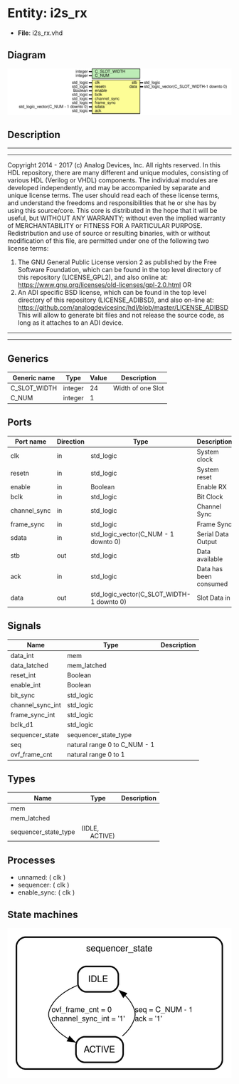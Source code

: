 # Entity: i2s_rx

- **File**: i2s_rx.vhd
## Diagram

![Diagram](i2s_rx.svg "Diagram")
## Description

***************************************************************************
***************************************************************************
Copyright 2014 - 2017 (c) Analog Devices, Inc. All rights reserved.
In this HDL repository, there are many different and unique modules, consisting
of various HDL (Verilog or VHDL) components. The individual modules are
developed independently, and may be accompanied by separate and unique license
terms.
The user should read each of these license terms, and understand the
freedoms and responsibilities that he or she has by using this source/core.
This core is distributed in the hope that it will be useful, but WITHOUT ANY
WARRANTY; without even the implied warranty of MERCHANTABILITY or FITNESS FOR
A PARTICULAR PURPOSE.
Redistribution and use of source or resulting binaries, with or without modification
of this file, are permitted under one of the following two license terms:
  1. The GNU General Public License version 2 as published by the
     Free Software Foundation, which can be found in the top level directory
     of this repository (LICENSE_GPL2), and also online at:
     <https://www.gnu.org/licenses/old-licenses/gpl-2.0.html>
OR
  2. An ADI specific BSD license, which can be found in the top level directory
     of this repository (LICENSE_ADIBSD), and also on-line at:
     https://github.com/analogdevicesinc/hdl/blob/master/LICENSE_ADIBSD
     This will allow to generate bit files and not release the source code,
     as long as it attaches to an ADI device.
***************************************************************************
***************************************************************************
## Generics

| Generic name | Type    | Value | Description       |
| ------------ | ------- | ----- | ----------------- |
| C_SLOT_WIDTH | integer | 24    | Width of one Slot |
| C_NUM        | integer | 1     |                   |
## Ports

| Port name    | Direction | Type                                      | Description            |
| ------------ | --------- | ----------------------------------------- | ---------------------- |
| clk          | in        | std_logic                                 | System clock           |
| resetn       | in        | std_logic                                 | System reset           |
| enable       | in        | Boolean                                   | Enable RX              |
| bclk         | in        | std_logic                                 | Bit Clock              |
| channel_sync | in        | std_logic                                 | Channel Sync           |
| frame_sync   | in        | std_logic                                 | Frame Sync             |
| sdata        | in        | std_logic_vector(C_NUM - 1 downto 0)      | Serial Data Output     |
| stb          | out       | std_logic                                 | Data available         |
| ack          | in        | std_logic                                 | Data has been consumed |
| data         | out       | std_logic_vector(C_SLOT_WIDTH-1 downto 0) | Slot Data in           |
## Signals

| Name             | Type                         | Description |
| ---------------- | ---------------------------- | ----------- |
| data_int         | mem                          |             |
| data_latched     | mem_latched                  |             |
| reset_int        | Boolean                      |             |
| enable_int       | Boolean                      |             |
| bit_sync         | std_logic                    |             |
| channel_sync_int | std_logic                    |             |
| frame_sync_int   | std_logic                    |             |
| bclk_d1          | std_logic                    |             |
| sequencer_state  | sequencer_state_type         |             |
| seq              | natural range 0 to C_NUM - 1 |             |
| ovf_frame_cnt    | natural range 0 to 1         |             |
## Types

| Name                 | Type                                                | Description |
| -------------------- | --------------------------------------------------- | ----------- |
| mem                  |                                                     |             |
| mem_latched          |                                                     |             |
| sequencer_state_type | (IDLE,<br><span style="padding-left:20px"> ACTIVE)  |             |
## Processes
- unnamed: ( clk )
- sequencer: ( clk )
- enable_sync: ( clk )
## State machines

![Diagram_state_machine_0]( stm_i2s_rx_00.svg "Diagram")